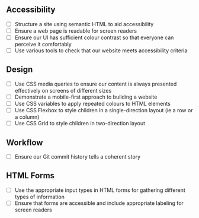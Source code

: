 ## Accessibility

- [ ] Structure a site using semantic HTML to aid accessibility
- [ ] Ensure a web page is readable for screen readers
- [ ] Ensure our UI has sufficient colour contrast so that everyone can perceive it comfortably
- [ ] Use various tools to check that our website meets accessibility criteria

## Design

- [ ] Use CSS media queries to ensure our content is always presented effectively on screens of different sizes
- [ ] Demonstrate a mobile-first approach to building a website
- [ ] Use CSS variables to apply repeated colours to HTML elements
- [ ] Use CSS Flexbox to style children in a single-direction layout (ie a row or a column)
- [ ] Use CSS Grid to style children in two-direction layout

## Workflow

- [ ] Ensure our Git commit history tells a coherent story

## HTML Forms

- [ ] Use the appropriate input types in HTML forms for gathering different types of information
- [ ] Ensure that forms are accessible and include appropriate labeling for screen readers
